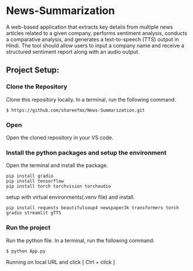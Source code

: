 # News-Summarization
A web-based application that extracts key details from multiple news articles related to a given company, performs sentiment analysis, conducts a comparative analysis, and generates a text-to-speech (TTS) output in Hindi. The tool should allow users to input a company name and receive a structured sentiment report along with an audio output.

## Project Setup:
### Clone the Repository
Clone this repository locally. In a terminal, run the following command:

```
$ https://github.com/shareefmx/News-Summarization.git
```
### Open

Open the cloned repository in your VS code.
### Install the python packages and setup the environment

Open the terminal and install the package. 
```
pip install gradio
pip install tensorflow
pip install torch torchvision torchaudio
```

setup with virtual environments(.venv file) and install.
```
pip install requests beautifulsoup4 newspaper3k transformers torch gradio streamlit gTTS
```
### Run the project 

Run the python file. In a terminal, run the following command:

```
$ python App.py
```
Running on local URL and click [ Ctrl + click ]

